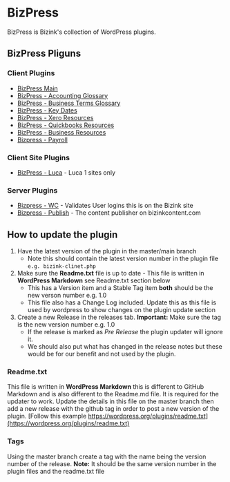 # BizPress

BizPress is Bizink's collection of WordPress plugins.

## BizPress Pliguns
### Client Plugins
- [BizPress Main](https://github.com/BizInk/bizpress-content)
- [BizPress - Accounting Glossary](https://github.com/BizInk/bizpress-accounting-glossary)
- [BizPress - Business Terms Glossary](https://github.com/BizInk/bizpress-business-terms-glossary)
- [BizPress - Key Dates](https://github.com/BizInk/bizpress-key-dates)
- [BizPress - Xero Resources](https://github.com/BizInk/bizpress-xero-resources)
- [BizPress - Quickbooks Resources](https://github.com/BizInk/bizpress-quickbooks-resources)
- [BizPress - Business Resources](https://github.com/BizInk/bizpress-business-resources)
- [Bizpress - Payroll](https://github.com/BizInk/bizpress-payroll)

### Client Site Plugins
- [BizPress - Luca](https://github.com/BizInk/bizpress-luca) - Luca 1 sites only

### Server Plugins
- [Bizpress - WC](https://github.com/BizInk/bizink-wc) - Validates User logins this is on the Bizink site
- [Bizpress - Publish](https://github.com/BizInk/bizink-publish) - The content publisher on bizinkcontent.com
## How to update the plugin
1. Have the latest version of the plugin in the master/main branch
    - Note this should contain the latest version number in the plugin file ```e.g. bizink-clinet.php```
2. Make sure the **Readme.txt** file is up to date - This file is written in **WordPress Markdown** see Readme.txt section below
    - This has a Version item and a Stable Tag item **both** should be the new verson number e.g. 1.0
    - This file also has a Change Log included. Update this as this file is used by wordpress to show changes on the plugin update section
3. Create a new Release in the releases tab. **Important:** Make sure the tag is the new version number e.g. 1.0
    - If the release is marked as *Pre Release* the plugin updater will ignore it.
    - We should also put what has changed in the release notes but these would be for our benefit and not used by the plugin.

### Readme.txt
This file is written in **WordPress Markdown** this is different to GitHub Markdown and is also different to the Readme.md file. It is required for the updater to work. Update the details in this file on the master branch then add a new release with the github tag in order to post a new version of the plugin. [Follow this example https://wordpress.org/plugins/readme.txt](https://wordpress.org/plugins/readme.txt)

### Tags
Using the master branch create a tag with the name being the version number of the release. **Note:** It should be the same version number in the plugin files and the readme.txt file